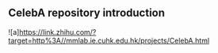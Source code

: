 ## CelebA repository introduction


![a]https://link.zhihu.com/?target=http%3A//mmlab.ie.cuhk.edu.hk/projects/CelebA.html

